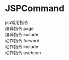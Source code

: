 # JSPCommand
jsp常用指令<br>
编译指令 page<br>
编译指令 include<br>
动作指令 forword<br> 
动作指令 include<br>
动作指令 usebean<br>
